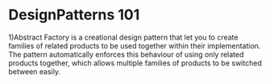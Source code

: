 # DesignPatterns  101


1)Abstract Factory is a creational design pattern that let you to create families of related products to be used together within their implementation. The pattern automatically enforces this behaviour of using only related products together, which allows multiple families of products to be switched between easily.
